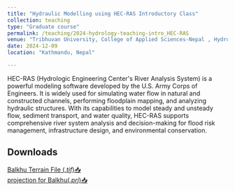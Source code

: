 ```yaml
---
title: "Hydraulic Modelling using HEC-RAS Introductory Class"
collection: teaching
type: "Graduate course"
permalink: /teaching/2024-hydrology-teaching-intro_HEC-RAS
venue: "Tribhuvan University, College of Applied Sciences-Nepal , Hydrology Department"
date: 2024-12-09
location: "Kathmandu, Nepal"

---
```


HEC-RAS (Hydrologic Engineering Center's River Analysis System) is a powerful modeling software developed by the U.S. Army Corps of Engineers. It is widely used for simulating water flow in natural and constructed channels, performing floodplain mapping, and analyzing hydraulic structures. With its capabilities to model steady and unsteady flow, sediment transport, and water quality, HEC-RAS supports comprehensive river system analysis and decision-making for flood risk management, infrastructure design, and environmental conservation.

## **Downloads**

[Balkhu Terrain File (*.tif*)📥](https://workbishwa.github.io/imBishwa/files/clip_balkhu111.tif)  
[projection for Balkhu(*.prj*)📥](https://workbishwa.github.io/imBishwa/files/Balkhu_Boundary.prj)